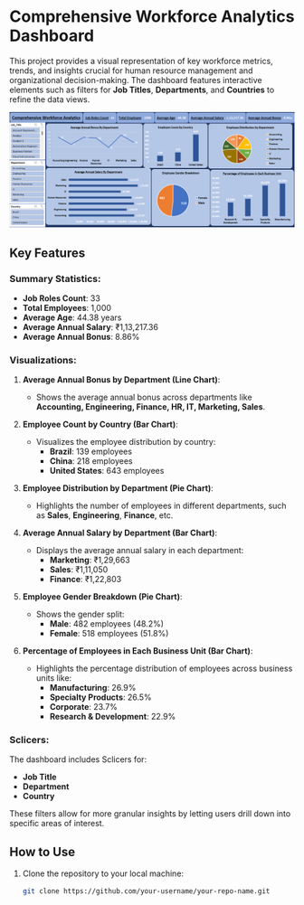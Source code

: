 # Comprehensive Workforce Analytics Dashboard

This project provides a visual representation of key workforce metrics, trends, and insights crucial for human resource management and organizational decision-making. The dashboard features interactive elements such as filters for **Job Titles**, **Departments**, and **Countries** to refine the data views.

![Comprehensive Workforce Analytics](https://github.com/krAman00/Employee_Excel_Project/blob/main/Employee%20Project.png)

## Key Features

### Summary Statistics:
- **Job Roles Count**: 33
- **Total Employees**: 1,000
- **Average Age**: 44.38 years
- **Average Annual Salary**: ₹1,13,217.36
- **Average Annual Bonus**: 8.86%

### Visualizations:
1. **Average Annual Bonus by Department (Line Chart)**:
   - Shows the average annual bonus across departments like **Accounting, Engineering, Finance, HR, IT, Marketing, Sales**.
   
2. **Employee Count by Country (Bar Chart)**:
   - Visualizes the employee distribution by country:
     - **Brazil**: 139 employees
     - **China**: 218 employees
     - **United States**: 643 employees

3. **Employee Distribution by Department (Pie Chart)**:
   - Highlights the number of employees in different departments, such as **Sales**, **Engineering**, **Finance**, etc.

4. **Average Annual Salary by Department (Bar Chart)**:
   - Displays the average annual salary in each department:
     - **Marketing**: ₹1,29,663
     - **Sales**: ₹1,11,050
     - **Finance**: ₹1,22,803

5. **Employee Gender Breakdown (Pie Chart)**:
   - Shows the gender split:
     - **Male**: 482 employees (48.2%)
     - **Female**: 518 employees (51.8%)

6. **Percentage of Employees in Each Business Unit (Bar Chart)**:
   - Highlights the percentage distribution of employees across business units like:
     - **Manufacturing**: 26.9%
     - **Specialty Products**: 26.5%
     - **Corporate**: 23.7%
     - **Research & Development**: 22.9%

### Sclicers:
The dashboard includes Sclicers for:
- **Job Title**
- **Department**
- **Country**

These filters allow for more granular insights by letting users drill down into specific areas of interest.

## How to Use

1. Clone the repository to your local machine:
   ```bash
   git clone https://github.com/your-username/your-repo-name.git
